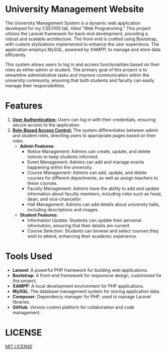 # University Management Website

The University Management System is a dynamic web application developed for my CSE3100 lab, titled "Web Programming." This project utilizes the Laravel framework for back-end development, providing a robust and scalable architecture. The front-end is crafted using Bootstrap, with custom stylizations implemented to enhance the user experience. The application employs MySQL, powered by XAMPP, to manage and store data efficiently.

This system allows users to log in and access functionalities based on their roles as either admin or student. The primary goal of this project is to streamline administrative tasks and improve communication within the university community, ensuring that both students and faculty can easily manage their responsibilities.


# Features
1. **<u>User Authentication:</u>** Users can log in with their credentials, ensuring secure access to the application.
2. **<u>Role-Based Access Control:</u>** The system differentiates between admin and student roles, directing users to appropriate pages based on their roles.
    * **Admin Features:**
        * Notice Management: Admins can create, update, and delete notices to keep students informed.
        * Event Management: Admins can add and manage events happening within the university.
        * Course Management: Admins can add, update, and delete courses for different departments, as well as assign teachers to these courses.
        * Faculty Management: Admins have the ability to add and update information about faculty members, including roles such as head, dean, and vice-chancellor.
        * Hall Management: Admins can add details about university halls, including descriptions and images.
    * **Student Features:**
        * Information Update: Students can update their personal information, ensuring that their details are current.
        * Course Selection: Students can browse and select courses they wish to attend, enhancing their academic experience.


# Tools Used
- **Laravel**: A powerful PHP framework for building web applications.
- **Bootstrap**: A front-end framework for responsive design, customized for this project.
- **XAMPP**: A local development environment for PHP applications.
- **MySQL**: The database management system for storing application data.
- **Composer**: Dependency manager for PHP, used to manage Laravel libraries.
- **GitHub**: Version control platform for collaboration and code management.

# LICENSE

[MIT LICENSE](LICENSE)
